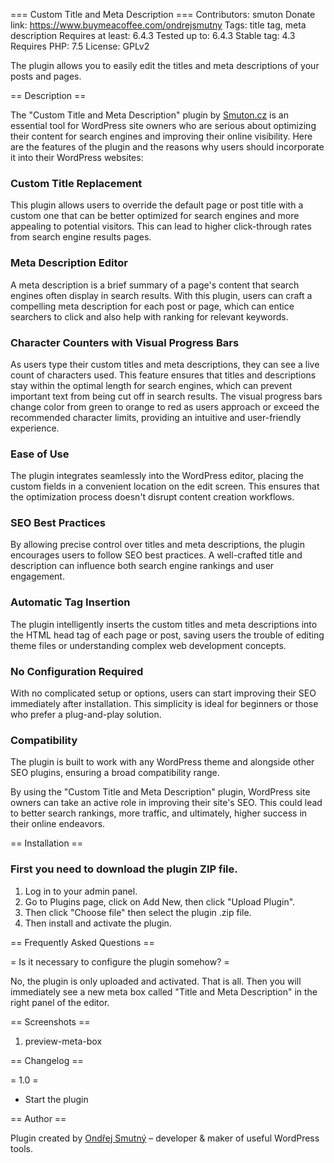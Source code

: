 === Custom Title and Meta Description ===
Contributors: smuton
Donate link: https://www.buymeacoffee.com/ondrejsmutny
Tags: title tag, meta description
Requires at least: 6.4.3
Tested up to: 6.4.3
Stable tag: 4.3
Requires PHP: 7.5
License: GPLv2

The plugin allows you to easily edit the titles and meta descriptions of your posts and pages.

== Description ==

The "Custom Title and Meta Description" plugin by [Smuton.cz](https://www.ondrejsmutny.cz) is an essential tool for WordPress site owners who are serious about optimizing their content for search engines and improving their online visibility. Here are the features of the plugin and the reasons why users should incorporate it into their WordPress websites:

### Custom Title Replacement
This plugin allows users to override the default page or post title with a custom one that can be better optimized for search engines and more appealing to potential visitors. This can lead to higher click-through rates from search engine results pages.

### Meta Description Editor
A meta description is a brief summary of a page's content that search engines often display in search results. With this plugin, users can craft a compelling meta description for each post or page, which can entice searchers to click and also help with ranking for relevant keywords.

### Character Counters with Visual Progress Bars
As users type their custom titles and meta descriptions, they can see a live count of characters used. This feature ensures that titles and descriptions stay within the optimal length for search engines, which can prevent important text from being cut off in search results. The visual progress bars change color from green to orange to red as users approach or exceed the recommended character limits, providing an intuitive and user-friendly experience.

### Ease of Use
The plugin integrates seamlessly into the WordPress editor, placing the custom fields in a convenient location on the edit screen. This ensures that the optimization process doesn't disrupt content creation workflows.

### SEO Best Practices
By allowing precise control over titles and meta descriptions, the plugin encourages users to follow SEO best practices. A well-crafted title and description can influence both search engine rankings and user engagement.

### Automatic Tag Insertion
The plugin intelligently inserts the custom titles and meta descriptions into the HTML head tag of each page or post, saving users the trouble of editing theme files or understanding complex web development concepts.

### No Configuration Required
With no complicated setup or options, users can start improving their SEO immediately after installation. This simplicity is ideal for beginners or those who prefer a plug-and-play solution.

### Compatibility
The plugin is built to work with any WordPress theme and alongside other SEO plugins, ensuring a broad compatibility range.

By using the "Custom Title and Meta Description" plugin, WordPress site owners can take an active role in improving their site's SEO. This could lead to better search rankings, more traffic, and ultimately, higher success in their online endeavors.

== Installation ==

### First you need to download the plugin ZIP file.  

1. Log in to your admin panel.   
2. Go to Plugins page, click on Add New, then click "Upload Plugin".    
3. Then click "Choose file" then select the plugin .zip file. 
4. Then install and activate the plugin.   

== Frequently Asked Questions ==

= Is it necessary to configure the plugin somehow? =

No, the plugin is only uploaded and activated. That is all. Then you will immediately see a new meta box called "Title and Meta Description" in the right panel of the editor.

== Screenshots ==

1. preview-meta-box

== Changelog ==

= 1.0 =
* Start the plugin

== Author ==

Plugin created by [Ondřej Smutný](https://www.ondrejsmutny.cz) – developer & maker of useful WordPress tools.